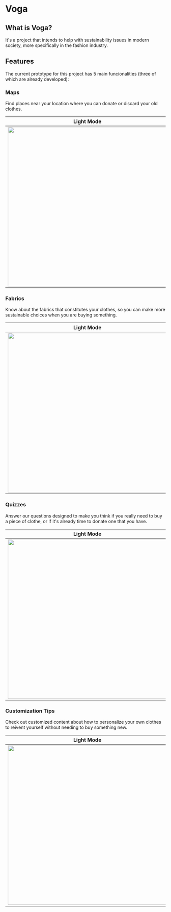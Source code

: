 # Voga

## What is Voga?

It's a project that intends to help with sustainability issues in modern society, more specifically in the fashion industry.

## Features

The current prototype for this project has 5 main funcionalities (three of which are already developed):

### Maps

Find places near your location where you can donate or discard your old clothes.

| Light Mode  |  Dark Mode  |
| ------------------- | ------------------- |
|  <img src="https://user-images.githubusercontent.com/45802286/135779035-11447620-3d41-40dc-9703-050c254618d4.png" width="500"> | <img src="https://user-images.githubusercontent.com/45802286/135779315-ee242e2f-dbe0-4a60-a009-a2a6a2015c01.png" width="350"> |

### Fabrics

Know about the fabrics that constitutes your clothes, so you can make more sustainable choices when you are buying something.

| Light Mode  |  Dark Mode  |
| ------------------- | ------------------- |
|  <img src="https://user-images.githubusercontent.com/45802286/135779364-afd12dff-6cad-43f0-a880-6ee13608d512.png" width="500"> | <img src="https://user-images.githubusercontent.com/45802286/135779401-7f5dd2a8-f067-40ea-8d77-16abb381d87c.png" width="500"> |

### Quizzes

Answer our questions designed to make you think if you really need to buy a piece of clothe, or if it's already time to donate one that you have.

| Light Mode  |  Dark Mode  |
| ------------------- | ------------------- |
|  <img src="https://user-images.githubusercontent.com/45802286/135779516-336441f1-366f-47b3-9e18-48d8f840dd4c.png" width="500"> | <img src="https://user-images.githubusercontent.com/45802286/135779497-9613d615-4e0d-4043-b30f-5306556d71aa.png" width="500"> |

### Customization Tips

Check out customized content about how to personalize your own clothes to reivent yourself without needing to buy something new.

| Light Mode  |  Dark Mode  |
| ------------------- | ------------------- |
|  <img src="https://user-images.githubusercontent.com/45802286/135779582-7725f612-71ef-412c-9faf-5b8d4cc096c5.png" width="500"> | <img src="https://user-images.githubusercontent.com/45802286/135779642-5538d5e7-0766-4112-84d6-4918801542a4.png" width="500"> |

